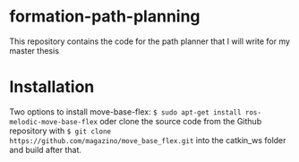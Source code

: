 # formation-path-planning
This repository contains the code for the path planner that I will write for my master thesis

# Installation
Two options to install move-base-flex: `$ sudo apt-get install ros-melodic-move-base-flex` oder clone the source code from the Github repository with `$ git clone https://github.com/magazino/move_base_flex.git` into the catkin_ws folder and build after that. 
